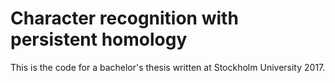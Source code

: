 # Character recognition with persistent homology

This is the code for a bachelor's thesis written at Stockholm University 2017. 


